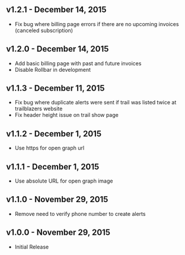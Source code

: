 ## v1.2.1 - December 14, 2015

* Fix bug where billing page errors if there are no upcoming invoices (canceled subscription)

## v1.2.0 - December 14, 2015

* Add basic billing page with past and future invoices
* Disable Rollbar in development

## v1.1.3 - December 11, 2015

* Fix bug where duplicate alerts were sent if trail was listed twice at trailblazers website
* Fix header height issue on trail show page

## v1.1.2 - December 1, 2015

* Use https for open graph url

## v1.1.1 - December 1, 2015

* Use absolute URL for open graph image

## v1.1.0 - November 29, 2015

* Remove need to verify phone number to create alerts

## v1.0.0 - November 29, 2015

* Initial Release
